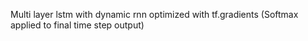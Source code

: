 Multi layer lstm with dynamic rnn optimized with tf.gradients
(Softmax applied to final time step output)

